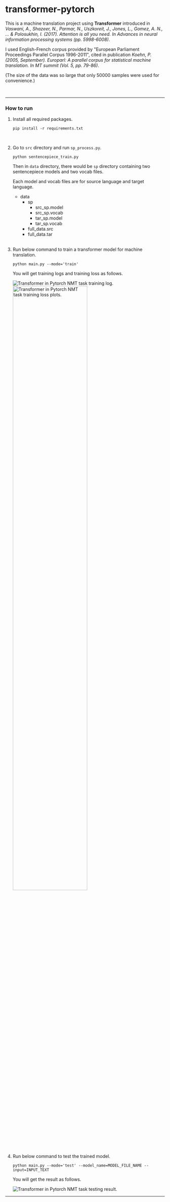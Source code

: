 # transformer-pytorch
This is a machine translation project using **Transformer** introduced in *Vaswani, A., Shazeer, N., Parmar, N., Uszkoreit, J., Jones, L., Gomez, A. N., ... & Polosukhin, I. (2017). Attention is all you need. In Advances in neural information processing systems (pp. 5998-6008)*.



I used English-French corpus provided by "European Parliament Proceedings Parallel Corpus 1996-2011", cited in publication *Koehn, P. (2005, September). Europarl: A parallel corpus for statistical machine translation. In MT summit (Vol. 5, pp. 79-86)*.

(The size of the data was so large that only 50000 samples were used for convenience.)

<br/>

---

### How to run

1. Install all required packages.
	
   ```shell
   pip install -r requirements.txt
   ```
   
   <br/>
   
2. Go to `src` directory and run `sp_process.py`.

   ```shell
   python sentencepiece_train.py
   ```

   Then in `data` directory, there would be `sp` directory containing two sentencepiece models and two vocab files.

   Each model and vocab files are for source language and target language.

   - data
     - sp
       - src_sp.model
       - src_sp.vocab
       - tar_sp.model
       - tar_sp.vocab
     - full_data.src
     - full_data.tar

   <br/>

3. Run below command to train a transformer model for machine translation.

   ```shell
   python main.py --mode='train'
   ```

   You will get training logs and training loss as follows.

   <img src="https://user-images.githubusercontent.com/16731987/81287281-770fa280-909d-11ea-8aa2-6e4c00d36187.png" alt="Transformer in Pytorch NMT task training log." style="margin-left: 0;"/>
   
   <img src="https://user-images.githubusercontent.com/16731987/81287862-77f50400-909e-11ea-86ee-f2204e0740cc.png" alt="Transformer in Pytorch NMT task training loss plots." style="width: 70%; margin-left: 0;"/>

   <br/>

4. Run below command to test the trained model.

   ```shell
   python main.py --mode='test' --model_name=MODEL_FILE_NAME --input=INPUT_TEXT
   ```
   
   You will get the result as follows.
   
   <img src="https://user-images.githubusercontent.com/16731987/81287373-9c9cac00-909d-11ea-86a1-7024374c2b3f.png" alt="Transformer in Pytorch NMT task testing result." style="margin-left: 0;"/>
   
   <br/>

---
